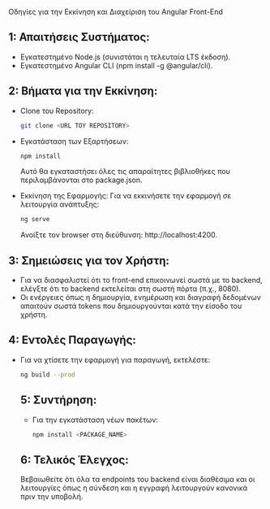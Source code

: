 Οδηγίες για την Εκκίνηση και Διαχείριση του Angular Front-End

## 1: Απαιτήσεις Συστήματος:

- Εγκατεστημένο Node.js (συνιστάται η τελευταία LTS έκδοση).
- Εγκατεστημένο Angular CLI (npm install -g @angular/cli).

## 2: Βήματα για την Εκκίνηση:

- Clone του Repository:
  ```bash
  git clone <URL ΤΟΥ REPOSITORY>
  ```

- Εγκατάσταση των Εξαρτήσεων: 
  ```bash
  npm install
  ```
  Αυτό θα εγκαταστήσει όλες τις απαραίτητες βιβλιοθήκες που περιλαμβάνονται στο package.json.
- Εκκίνηση της Εφαρμογής: Για να εκκινήσετε την εφαρμογή σε λειτουργία ανάπτυξης:
    ```bash
  ng serve
  ```
  Ανοίξτε τον browser στη διεύθυνση: http://localhost:4200.

## 3: Σημειώσεις για τον Χρήστη:

- Για να διασφαλιστεί ότι το front-end επικοινωνεί σωστά με το backend, ελέγξτε ότι το backend εκτελείται στη σωστή πόρτα (π.χ., 8080).
- Οι ενέργειες όπως η δημιουργία, ενημέρωση και διαγραφή δεδομένων απαιτούν σωστά tokens που δημιουργούνται κατά την είσοδο του χρήστη.

## 4: Εντολές Παραγωγής:

- Για να χτίσετε την εφαρμογή για παραγωγή, εκτελέστε:
     ```bash
  ng build --prod
  ```

  ## 5: Συντήρηση: 
  - Για την εγκατάσταση νέων πακέτων:
     ```bash
    npm install <PACKAGE_NAME>

    ```
  ## 6: Τελικός Έλεγχος: 
    Βεβαιωθείτε ότι όλα τα endpoints του backend είναι διαθέσιμα και οι λειτουργίες όπως η σύνδεση και η εγγραφή λειτουργούν κανονικά πριν την υποβολή.
